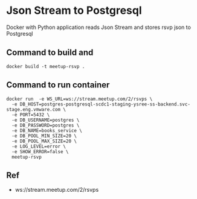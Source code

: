 # Json Stream to Postgresql

Docker with Python application reads Json Stream and stores rsvp json to Postgresql

## Command to build and 
```
docker build -t meetup-rsvp .
```

## Command to run container
```
docker run  -e WS_URL=ws://stream.meetup.com/2/rsvps \
  -e DB_HOST=postgres-postgresql-scdc1-staging-ysree-ss-backend.svc-stage.eng.vmware.com \
  -e PORT=5432 \
  -e DB_USERNAME=postgres \
  -e DB_PASSWORD=postgres \
  -e DB_NAME=books_service \
  -e DB_POOL_MIN_SIZE=20 \
  -e DB_POOL_MAX_SIZE=20 \
  -e LOG_LEVEL=error \
  -e SHOW_ERROR=false \
  meetup-rsvp
```

## Ref
* ws://stream.meetup.com/2/rsvps

